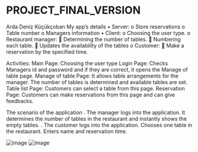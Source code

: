 # PROJECT_FINAL_VERSION
Arda Deniz Küçükçoban
My app’s details
•	Server:
o	Store reservations
o	Table number
o	Managers information
•	Client:
o	Choosing the user type.
o	Restaurant manager:
	Determining the number of tables.
	Numbering each table.
	Updates the availability of the tables
o	Customer:
	Make a reservation by the specified time.


Activities:
Main Page: Choosing the user type
Login Page: Checks Managers id and password and if they are correct, it opens the Manage of table page.
Manage of table Page: It allows table arrangements for the manager. The number of tables is determined and available tables are set.
Table list Page: Customers can select a table from this page.
Reservation Page: Customers can make reservations from this page and can give feedbacks.

The scenario of the application
. The manager logs into the application. It determines the number of tables in the restaurant and instantly shows the empty tables.
. The customer logs into the application. Chooses one table in the restaurant. Enters name and reservation time.

![image](https://user-images.githubusercontent.com/68968488/172713475-fa08b859-71de-40e1-a7fa-068bf3a514ad.png)
![image](https://user-images.githubusercontent.com/68968488/172713515-13054f68-d757-46f3-abd1-5fc8fae464e6.png)


 
 
